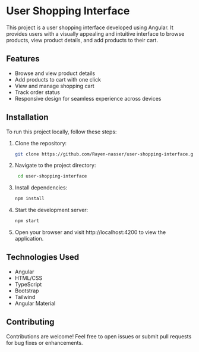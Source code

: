 # User Shopping Interface

This project is a user shopping interface developed using Angular. It provides users with a visually appealing and intuitive interface to browse products, view product details, and add products to their cart.

## Features

- Browse and view product details
- Add products to cart with one click
- View and manage shopping cart
- Track order status
- Responsive design for seamless experience across devices

## Installation

To run this project locally, follow these steps:

1. Clone the repository:

   ```bash
   git clone https://github.com/Rayen-nasser/user-shopping-interface.git

2. Navigate to the project directory:

   ```bash
    cd user-shopping-interface

3. Install dependencies:

    ```bash
    npm install

4. Start the development server:
    ```bash
    npm start

5. Open your browser and visit http://localhost:4200 to view the application.


## Technologies Used
- Angular
- HTML/CSS
- TypeScript
- Bootstrap
- Tailwind
- Angular Material


## Contributing
Contributions are welcome! Feel free to open issues or submit pull requests for bug fixes or enhancements.
